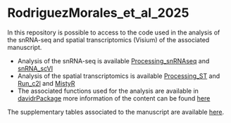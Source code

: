 # RodriguezMorales_et_al_2025

In this repository is possible to access to the code used in the analysis of the snRNA-seq and spatial transcriptomics (Visium) of the associated manuscript.

* Analysis of the snRNA-seq is available [Processing_snRNAseq](Analysis_Scripts/Processing_snRNAseq.py) and [snRNA_scVI](Analysis_Scripts/snRNA_scVI.ipynb)
* Analysis of the spatial transcriptomics is available [Processing_ST](Analysis_Scripts/Processing_ST.py) and [Run_c2l](Analysis_Scripts/Run_c2l.py) and  [MistyR](Analysis_Scripts/MistyR.R)
* The associated functions used for the analysis are available in [davidrPackage](davidrPackage/) more information of the content can be found [here](davidrPackage/README.med) 

The supplementary tables associated to the manuscript are available [here](SUP_Tables/). 
